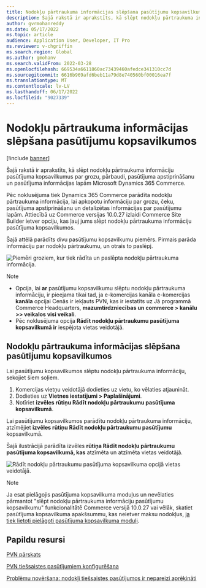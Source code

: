```yaml
---
title: Nodokļu pārtraukuma informācijas slēpšana pasūtījumu kopsavilkumos
description: Šajā rakstā ir aprakstīts, kā slēpt nodokļu pārtraukuma informāciju pasūtījuma kopsavilkumus par grozu, pārbaudi, pasūtījuma apstiprināšanu un pasūtījuma informācijas lapām Microsoft Dynamics 365 Commerce.
author: gvrmohanreddy
ms.date: 05/17/2022
ms.topic: article
audience: Application User, Developer, IT Pro
ms.reviewer: v-chgriffin
ms.search.region: Global
ms.author: gmohanv
ms.search.validFrom: 2022-03-28
ms.openlocfilehash: 669534a6611860ac73439460afedce341310cc7d
ms.sourcegitcommit: 6616b969afd6beb11a79d8e740560bf00016ea7f
ms.translationtype: MT
ms.contentlocale: lv-LV
ms.lasthandoff: 06/17/2022
ms.locfileid: "9027339"
---
```

# <a name="hide-tax-breakup-information-in-order-summaries"></a>Nodokļu pārtraukuma informācijas slēpšana pasūtījumu kopsavilkumos

[!include [banner](includes/banner.md)]

Šajā rakstā ir aprakstīts, kā slēpt nodokļu pārtraukuma informāciju pasūtījuma kopsavilkumus par grozu, pārbaudi, pasūtījuma apstiprināšanu un pasūtījuma informācijas lapām Microsoft Dynamics 365 Commerce.

Pēc noklusējuma tiek Dynamics 365 Commerce parādīta nodokļu pārtraukuma informācija, lai apkopotu informāciju par grozu, čeku, pasūtījuma apstiprināšanu un detalizētas informācijas par pasūtījumu lapām. Attiecībā uz Commerce versijas 10.0.27 izlaidi Commerce Site Builder ietver opciju, kas ļauj jums slēpt nodokļu pārtraukuma informāciju pasūtījuma kopsavilkumos.

Šajā attēlā parādīts divu pasūtījumu kopsavilkumu piemērs. Pirmais parāda informāciju par nodokļu pārtraukumu, un otrais to paslēpj.

![Piemēri groziem, kur tiek rādīta un paslēpta nodokļu pārtraukuma informācija.](media/prices-include-sales-tax-e-Commerce.png)

> [!NOTE]
> - Opcija, lai **ar** pasūtījumu kopsavilkumu slēptu nodokļu pārtraukuma informāciju, ir pieejama tikai tad, ja e-komercijas kanāla e-komercijas **kanāla** opcijai Cenās ir iekļauts PVN, kas ir iestatīts uz Jā programmā Commerce Headquarters, **mazumtirdzniecības un commerce \> kanālu \>\> veikalos visi veikali**. 
> - Pēc noklusējuma opcija **Rādīt nodokļu pārtraukumu pasūtījuma kopsavilkumā ir** iespējota vietas veidotājā.

## <a name="hide-tax-breakup-information-in-order-summaries"></a>Nodokļu pārtraukuma informācijas slēpšana pasūtījumu kopsavilkumos

Lai pasūtījumu kopsavilkumos slēptu nodokļu pārtraukuma informāciju, sekojiet šiem soļiem.

1. Komercijas vietņu veidotājā dodieties uz vietu, ko vēlaties atjaunināt.
1. Dodieties uz **Vietnes iestatījumi \> Paplašinājumi**.
1. Notīriet **izvēles rūtiņu Rādīt nodokļu pārtraukumu pasūtījuma kopsavilkumā**.

Lai pasūtījumu kopsavilkumos parādītu nodokļu pārtraukuma informāciju, atzīmējiet **izvēles rūtiņu Rādīt nodokļu pārtraukumu pasūtījumu** kopsavilkumā.  

Šajā ilustrācijā parādīta izvēles **rūtiņa Rādīt nodokļu pārtraukumu pasūtījuma kopsavilkumā, kas** atzīmēta un atzīmēta vietas veidotājā.

![Rādīt nodokļu pārtraukumu pasūtījuma kopsavilkuma opcijā vietas veidotājā.](media/prices-include-sales-tax-e-Commerce-site-settings.png)

> [!NOTE]
> Ja esat pielāgojis pasūtījuma kopsavilkuma moduļus un nevēlaties pārmantot "slēpt nodokļu pārtraukuma informāciju pasūtījumu kopsavilkumu" funkcionalitātē Commerce versijā 10.0.27 vai vēlāk, skatiet pasūtījuma kopsavilkuma apakšsummu, kas neietver maksu nodokļus, [ja tiek lietoti pielāgoti pasūtījuma kopsavilkuma moduļi](troubleshoot/summary-taxes-custom-modules-10.0.27.md#resolution).

## <a name="additional-resources"></a>Papildu resursi

[PVN pārskats](/finance/general-ledger/indirect-taxes-overview)

[PVN tiešsaistes pasūtījumiem konfigurēšana](sales-tax-config.md)

[Problēmu novēršana: nodokļi tiešsaistes pasūtījumos ir nepareizi aprēķināti](troubleshoot/tax-miscalculated-online-order.md)
